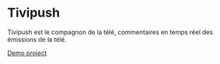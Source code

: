 # Tivipush
Tivipush est le compagnon de la télé, commentaires en temps réel des émissions de la télé.

[Demo project](http://etna.mages.agency/)